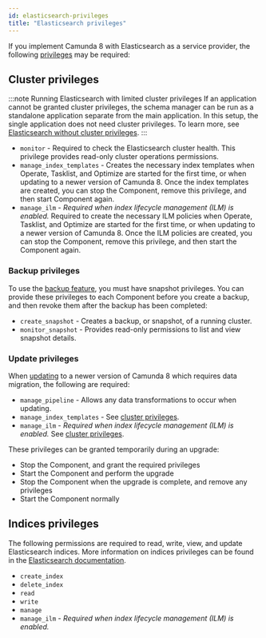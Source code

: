 ```yaml
---
id: elasticsearch-privileges
title: "Elasticsearch privileges"
---
```


If you implement Camunda 8 with Elasticsearch as a service provider, the following [privileges](https://www.elastic.co/guide/en/elasticsearch/reference/current/security-privileges.html) may be required:

## Cluster privileges

:::note Running Elasticsearch with limited cluster privileges
If an application cannot be granted cluster privileges, the schema manager can be run as a standalone application separate from the main application. In this setup, the single application does not need cluster privileges. To learn more, see [Elasticsearch without cluster privileges](./elasticsearch-without-cluster-privileges.md).
:::

- `monitor` - Required to check the Elasticsearch cluster health. This privilege provides read-only cluster operations permissions.
- `manage_index_templates` - Creates the necessary index templates when Operate, Tasklist, and Optimize are started for the first time, or when updating to a newer version of Camunda 8. Once the index templates are created, you can stop the Component, remove this privilege, and then start Component again.
- `manage_ilm` - _Required when index lifecycle management (ILM) is enabled._ Required to create the necessary ILM policies when Operate, Tasklist, and Optimize are started for the first time, or when updating to a newer version of Camunda 8. Once the ILM policies are created, you can stop the Component, remove this privilege, and then start the Component again.

### Backup privileges

To use the [backup feature](/self-managed/operational-guides/backup-restore/backup-and-restore.md), you must have snapshot privileges. You can provide these privileges to each Component before you create a backup, and then revoke them after the backup has been completed:

- `create_snapshot` - Creates a backup, or snapshot, of a running cluster.
- `monitor_snapshot` - Provides read-only permissions to list and view snapshot details.

### Update privileges

When [updating](/self-managed/operational-guides/update-guide/introduction.md) to a newer version of Camunda 8 which requires data migration, the following are required:

- `manage_pipeline` - Allows any data transformations to occur when updating.
- `manage_index_templates` - See [cluster privileges](#cluster-privileges).
- `manage_ilm` - _Required when index lifecycle management (ILM) is enabled._ See [cluster privileges](#cluster-privileges).

These privileges can be granted temporarily during an upgrade:

- Stop the Component, and grant the required privileges
- Start the Component and perform the upgrade
- Stop the Component when the upgrade is complete, and remove any privileges
- Start the Component normally

## Indices privileges

The following permissions are required to read, write, view, and update Elasticsearch indices. More information on indices privileges can be found in the [Elasticsearch documentation](https://www.elastic.co/guide/en/elasticsearch/reference/current/security-privileges.html#privileges-list-indices).

- `create_index`
- `delete_index`
- `read`
- `write`
- `manage`
- `manage_ilm` - _Required when index lifecycle management (ILM) is enabled._
